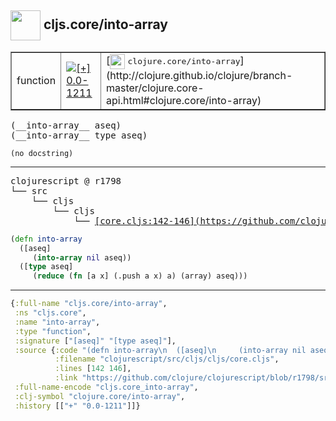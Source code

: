 ## <img width="48px" valign="middle" src="http://i.imgur.com/Hi20huC.png"> cljs.core/into-array

 <table border="1">
<tr>
<td>function</td>
<td><a href="https://github.com/cljsinfo/api-refs/tree/0.0-1211"><img valign="middle" alt="[+] 0.0-1211" src="https://img.shields.io/badge/+-0.0--1211-lightgrey.svg"></a> </td>
<td>
[<img height="24px" valign="middle" src="http://i.imgur.com/1GjPKvB.png"> <samp>clojure.core/into-array</samp>](http://clojure.github.io/clojure/branch-master/clojure.core-api.html#clojure.core/into-array)
</td>
</tr>
</table>

 <samp>
(__into-array__ aseq)<br>
(__into-array__ type aseq)<br>
</samp>

```
(no docstring)
```

---

 <pre>
clojurescript @ r1798
└── src
    └── cljs
        └── cljs
            └── <ins>[core.cljs:142-146](https://github.com/clojure/clojurescript/blob/r1798/src/cljs/cljs/core.cljs#L142-L146)</ins>
</pre>

```clj
(defn into-array
  ([aseq]
     (into-array nil aseq))
  ([type aseq]
     (reduce (fn [a x] (.push a x) a) (array) aseq)))
```


---

```clj
{:full-name "cljs.core/into-array",
 :ns "cljs.core",
 :name "into-array",
 :type "function",
 :signature ["[aseq]" "[type aseq]"],
 :source {:code "(defn into-array\n  ([aseq]\n     (into-array nil aseq))\n  ([type aseq]\n     (reduce (fn [a x] (.push a x) a) (array) aseq)))",
          :filename "clojurescript/src/cljs/cljs/core.cljs",
          :lines [142 146],
          :link "https://github.com/clojure/clojurescript/blob/r1798/src/cljs/cljs/core.cljs#L142-L146"},
 :full-name-encode "cljs.core_into-array",
 :clj-symbol "clojure.core/into-array",
 :history [["+" "0.0-1211"]]}

```
